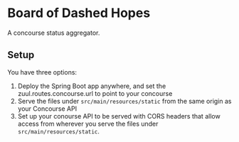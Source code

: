 # Board of Dashed Hopes

A concourse status aggregator.

## Setup

You have three options:

1. Deploy the Spring Boot app anywhere, and set the zuul.routes.concourse.url to point to your concourse
2. Serve the files under `src/main/resources/static` from the same origin as your Concourse API
3. Set up your conourse API to be served with CORS headers that allow access from wherever you serve the files under 
   `src/main/resources/static`.


